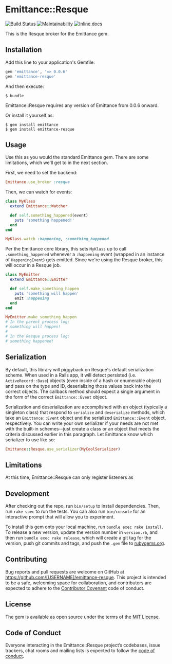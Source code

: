 # Emittance::Resque

[![Build Status](https://travis-ci.org/aastronautss/emittance-resque.svg?branch=master)](https://travis-ci.org/aastronautss/emittance-resque)
[![Maintainability](https://api.codeclimate.com/v1/badges/c22a0799f16cb43c2063/maintainability)](https://codeclimate.com/github/aastronautss/emittance-resque/maintainability)
[![Inline docs](http://inch-ci.org/github/aastronautss/emittance-resque.svg?branch=master)](http://inch-ci.org/github/aastronautss/emittance-resque)

This is the Resque broker for the Emittance gem.

## Installation

Add this line to your application's Gemfile:

```ruby
gem 'emittance', '=> 0.0.6'
gem 'emittance-resque'
```

And then execute:

    $ bundle

Emittance::Resque requires any version of Emittance from 0.0.6 onward.

Or install it yourself as:

    $ gem install emittance
    $ gem install emittance-resque

## Usage

Use this as you would the standard Emittance gem. There are some limitations, which we'll get to in the next section.

First, we need to set the backend:

```ruby
Emittance.use_broker :resque
```

Then, we can watch for events:

```ruby
class MyKlass
  extend Emittance::Watcher

  def self.something_happened(event)
    puts 'something happened!'
  end
end

MyKlass.watch :happening, :something_happened
```

Per the Emittance core library, this sets `MyKlass` up to call `.something_happened` whenever a `:happening` event (wrapped in an instance of `HappeningEvent`) gets emitted. Since we're using the Resque broker, this will occur in a Resque job.

```ruby
class MyEmitter
  extend Emittance::Emitter

  def self.make_something_happen
    puts 'something will happen'
    emit :happening
  end
end

MyEmitter.make_something_happen
# In the parent process log:
# something will happen!
#
# In the Resque process log:
# something happened!
```

## Serialization

By default, this library will piggyback on Resque's default serialization scheme. When used in a Rails app, it will detect persisted (i.e. `ActiveRecord::Base`) objects (even inside of a hash or enumerable object) and pass on the type and ID, deserializing those values back into the correct objects. The callback method should expect a single argument in the form of the correct `Emittance::Event` object.

Serialization and deserialization are accomplished with an object (typically a singleton class) that respond to `serialize` and `deserialize` methods, which take an `Emittance::Event` object and the serialized `Emittance::Event` object, respectively. You can write your own serializer if your needs are not met with the built-in schemes--just create a class or an object that meets the criteria discussed earlier in this paragraph. Let Emittance know which serializer to use like so:

```ruby
Emittance::Resque.use_serializer(MyCoolSerializer)
```

## Limitations

At this time, Emittance::Resque can only register listeners as

## Development

After checking out the repo, run `bin/setup` to install dependencies. Then, run `rake spec` to run the tests. You can also run `bin/console` for an interactive prompt that will allow you to experiment.

To install this gem onto your local machine, run `bundle exec rake install`. To release a new version, update the version number in `version.rb`, and then run `bundle exec rake release`, which will create a git tag for the version, push git commits and tags, and push the `.gem` file to [rubygems.org](https://rubygems.org).

## Contributing

Bug reports and pull requests are welcome on GitHub at https://github.com/[USERNAME]/emittance-resque. This project is intended to be a safe, welcoming space for collaboration, and contributors are expected to adhere to the [Contributor Covenant](http://contributor-covenant.org) code of conduct.

## License

The gem is available as open source under the terms of the [MIT License](https://opensource.org/licenses/MIT).

## Code of Conduct

Everyone interacting in the Emittance::Resque project’s codebases, issue trackers, chat rooms and mailing lists is expected to follow the [code of conduct](https://github.com/[USERNAME]/emittance-resque/blob/master/CODE_OF_CONDUCT.md).
